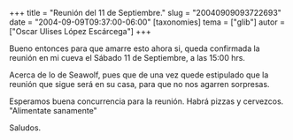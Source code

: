 +++
title = "Reunión del 11 de Septiembre."
slug = "20040909093722693"
date = "2004-09-09T09:37:00-06:00"
[taxonomies]
tema = ["glib"]
autor = ["Oscar Ulises López Escárcega"]
+++

Bueno entonces para que amarre esto ahora si, queda confirmada la
reunión en mi cueva el Sábado 11 de Septiembre, a las 15:00 hrs.

Acerca de lo de Seawolf, pues que de una vez quede estipulado que la
reunión que sigue será en su casa, para que no nos agarren sorpresas.

Esperamos buena concurrencia para la reunión.
Habrá pizzas y cervezcos.
"Alimentate sanamente"

Saludos.

